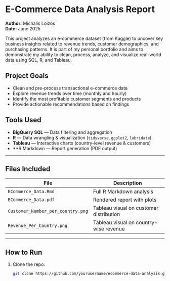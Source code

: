# E-Commerce Data Analysis Report

**Author:** Michalis Loizos  
**Date:** June 2025  

This project analyzes an e-commerce dataset (from Kaggle) to uncover key business insights related to revenue trends, customer demographics, and purchasing patterns. It is part of my personal portfolio and aims to demonstrate my ability to clean, process, analyze, and visualize real-world data using SQL, R, and Tableau.



## Project Goals

- Clean and pre-process transactional e-commerce data
- Explore revenue trends over time (monthly and hourly)
- Identify the most profitable customer segments and products
- Provide actionable recommendations based on findings


## Tools Used

- **BigQuery SQL** — Data filtering and aggregation
- **R** — Data wrangling & visualization (`tidyverse`, `ggplot2`, `lubridate`)
- **Tableau** — Interactive charts (country-level revenue & customers)
- **R Markdown  — Report generation (PDF output)

---



## Files Included

| File | Description |
|------|-------------|
| `ECommerce_Data.Rmd` | Full R Markdown analysis |
| `ECommerce_Data.pdf` | Rendered report with plots |
| `Customer_Number_per_country.png` | Tableau visual on customer distribution |
| `Revenue_Per_Country.png` | Tableau visual on country-wise revenue |

---

## How to Run

1. Clone the repo:
   ```bash
   git clone https://github.com/yourusername/ecommerce-data-analysis.git
  
